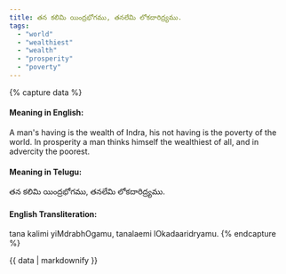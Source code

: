 ```yaml
---
title: తన కలిమి యింద్రభోగము, తనలేమి లోకదారిద్ర్యము.
tags:
  - "world"
  - "wealthiest"
  - "wealth"
  - "prosperity"
  - "poverty"
---
```


{% capture data %}
#### Meaning in English:
A man's having is the wealth of Indra, his not having is the poverty of the world.
In prosperity a man thinks himself the wealthiest of all, and in advercity the poorest.

#### Meaning in Telugu:
తన కలిమి యింద్రభోగము, తనలేమి లోకదారిద్ర్యము.

#### English Transliteration:
tana kalimi yiMdrabhOgamu, tanalaemi lOkadaaridryamu.
{% endcapture %}

{{ data | markdownify }}

